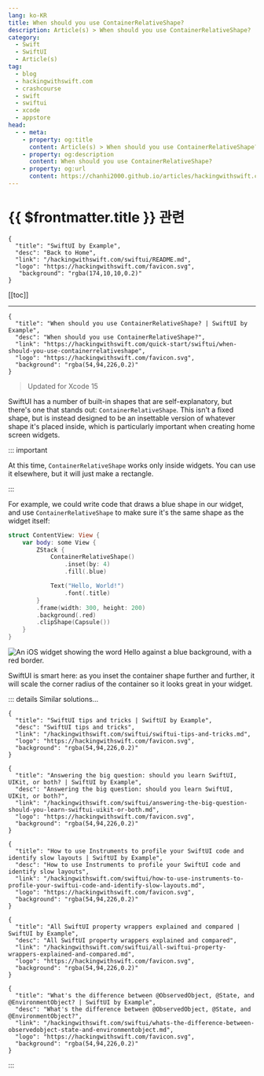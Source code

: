 ```yaml
---
lang: ko-KR
title: When should you use ContainerRelativeShape?
description: Article(s) > When should you use ContainerRelativeShape?
category:
  - Swift
  - SwiftUI
  - Article(s)
tag: 
  - blog
  - hackingwithswift.com
  - crashcourse
  - swift
  - swiftui
  - xcode
  - appstore
head:
  - - meta:
    - property: og:title
      content: Article(s) > When should you use ContainerRelativeShape?
    - property: og:description
      content: When should you use ContainerRelativeShape?
    - property: og:url
      content: https://chanhi2000.github.io/articles/hackingwithswift.com/swiftui/when-should-you-use-containerrelativeshape.html
---
```


# {{ $frontmatter.title }} 관련

```component VPCard
{
  "title": "SwiftUI by Example",
  "desc": "Back to Home",
  "link": "/hackingwithswift.com/swiftui/README.md",
  "logo": "https://hackingwithswift.com/favicon.svg",
   "background": "rgba(174,10,10,0.2)"
}
```

[[toc]]

---

```component VPCard
{
  "title": "When should you use ContainerRelativeShape? | SwiftUI by Example",
  "desc": "When should you use ContainerRelativeShape?",
  "link": "https://hackingwithswift.com/quick-start/swiftui/when-should-you-use-containerrelativeshape",
  "logo": "https://hackingwithswift.com/favicon.svg",
  "background": "rgba(54,94,226,0.2)"
}
```

> Updated for Xcode 15

SwiftUI has a number of built-in shapes that are self-explanatory, but there's one that stands out: `ContainerRelativeShape`. This isn't a fixed shape, but is instead designed to be an insettable version of whatever shape it's placed inside, which is particularly important when creating home screen widgets.

::: important

At this time, `ContainerRelativeShape` works only inside widgets. You can use it elsewhere, but it will just make a rectangle.

:::

For example, we could write code that draws a blue shape in our widget, and use `ContainerRelativeShape` to make sure it's the same shape as the widget itself:

```swift
struct ContentView: View {    
    var body: some View {
        ZStack {
            ContainerRelativeShape()
                .inset(by: 4)
                .fill(.blue)

            Text("Hello, World!")
                .font(.title)
        }
        .frame(width: 300, height: 200)
        .background(.red)
        .clipShape(Capsule())
    }
}
```

![An iOS widget showing the word Hello against a blue background, with a red border.](https://hackingwithswift.com/img/books/quick-start/swiftui/when-should-you-use-containerrelativeshape~dark.png)

SwiftUI is smart here: as you inset the container shape further and further, it will scale the corner radius of the container so it looks great in your widget.

::: details Similar solutions…

```component VPCard
{
  "title": "SwiftUI tips and tricks | SwiftUI by Example",
  "desc": "SwiftUI tips and tricks",
  "link": "/hackingwithswift.com/swiftui/swiftui-tips-and-tricks.md",
  "logo": "https://hackingwithswift.com/favicon.svg",
  "background": "rgba(54,94,226,0.2)"
}
```

```component VPCard
{
  "title": "Answering the big question: should you learn SwiftUI, UIKit, or both? | SwiftUI by Example",
  "desc": "Answering the big question: should you learn SwiftUI, UIKit, or both?",
  "link": "/hackingwithswift.com/swiftui/answering-the-big-question-should-you-learn-swiftui-uikit-or-both.md",
  "logo": "https://hackingwithswift.com/favicon.svg",
  "background": "rgba(54,94,226,0.2)"
}
```

```component VPCard
{
  "title": "How to use Instruments to profile your SwiftUI code and identify slow layouts | SwiftUI by Example",
  "desc": "How to use Instruments to profile your SwiftUI code and identify slow layouts",
  "link": "/hackingwithswift.com/swiftui/how-to-use-instruments-to-profile-your-swiftui-code-and-identify-slow-layouts.md",
  "logo": "https://hackingwithswift.com/favicon.svg",
  "background": "rgba(54,94,226,0.2)"
}
```

```component VPCard
{
  "title": "All SwiftUI property wrappers explained and compared | SwiftUI by Example",
  "desc": "All SwiftUI property wrappers explained and compared",
  "link": "/hackingwithswift.com/swiftui/all-swiftui-property-wrappers-explained-and-compared.md",
  "logo": "https://hackingwithswift.com/favicon.svg",
  "background": "rgba(54,94,226,0.2)"
}
```

```component VPCard
{
  "title": "What's the difference between @ObservedObject, @State, and @EnvironmentObject? | SwiftUI by Example",
  "desc": "What's the difference between @ObservedObject, @State, and @EnvironmentObject?",
  "link": "/hackingwithswift.com/swiftui/whats-the-difference-between-observedobject-state-and-environmentobject.md",
  "logo": "https://hackingwithswift.com/favicon.svg",
  "background": "rgba(54,94,226,0.2)"
}
```

:::

